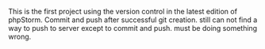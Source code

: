 This is the first project using the version control in the latest edition of phpStorm.
Commit and push after successful git creation.
still can not find a way to push to server except to commit and push. must be doing something wrong.